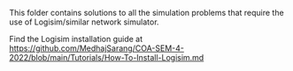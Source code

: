 This folder contains solutions to all the simulation problems that require the use of Logisim/similar network simulator.

Find the Logisim installation guide at https://github.com/MedhajSarang/COA-SEM-4-2022/blob/main/Tutorials/How-To-Install-Logisim.md
